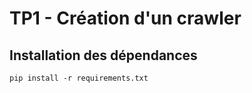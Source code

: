 # TP1 - Création d'un crawler 

## Installation des dépendances 

```
pip install -r requirements.txt
```